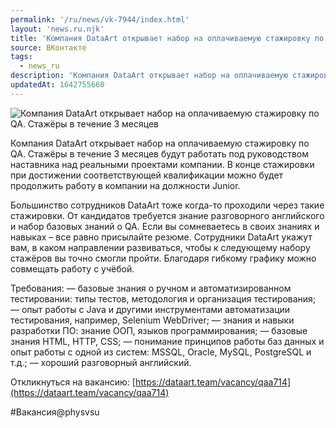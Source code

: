 ```yaml
---
permalink: '/ru/news/vk-7944/index.html'
layout: 'news.ru.njk'
title: 'Компания DataArt открывает набор на оплачиваемую стажировку по QA'
source: ВКонтакте
tags:
  - news_ru
description: 'Компания DataArt открывает набор на оплачиваемую стажировку по QA'
updatedAt: 1642755660
---
```

![Компания DataArt открывает набор на оплачиваемую стажировку по QA. Стажёры в течение 3 месяцев](https://sun9-41.userapi.com/sun9-85/impg/nV_OZ-UPQooiNAJ7eJARUAJiqx7IHKddUiTcyw/okk8PwC07UE.jpg?size=1280x853&quality=96&sign=18267b6678fed68074a780955ad8ffd6&c_uniq_tag=6fn0krUoMz7D7MTPRk4akGXPYujqhk5KaiHRms_gbiQ&type=album)

Компания DataArt открывает набор на оплачиваемую стажировку по QA. Стажёры в течение 3 месяцев будут работать под руководством наставника над реальными проектами компании. В конце стажировки при достижении соответствующей квалификации можно будет продолжить работу в компании на должности Junior.

Большинство сотрудников DataArt тоже когда-то проходили через такие стажировки. От кандидатов требуется знание разговорного английского и набор базовых знаний о QA. Если вы сомневаетесь в своих знаниях и навыках – все равно присылайте резюме. Сотрудники DataArt укажут вам, в каком направлении развиваться, чтобы к следующему набору стажёров вы точно смогли пройти. Благодаря гибкому графику можно совмещать работу с учёбой.

Требования:
— базовые знания о ручном и автоматизированном тестировании: типы тестов, методология и организация тестирования;
— опыт работы с Java и другими инструментами автоматизации тестирования, например, Selenium WebDriver;
— знания и навыки разработки ПО: знание ООП, языков программирования;
— базовые знания HTML, HTTP, CSS;
— понимание принципов работы баз данных и опыт работы с одной из систем: MSSQL, Oracle, MySQL, PostgreSQL и т.д.;
— хороший разговорный английский.

Откликнуться на вакансию: [https://dataart.team/vacancy/qaa714](https://dataart.team/vacancy/qaa714)

#Вакансия@physvsu
